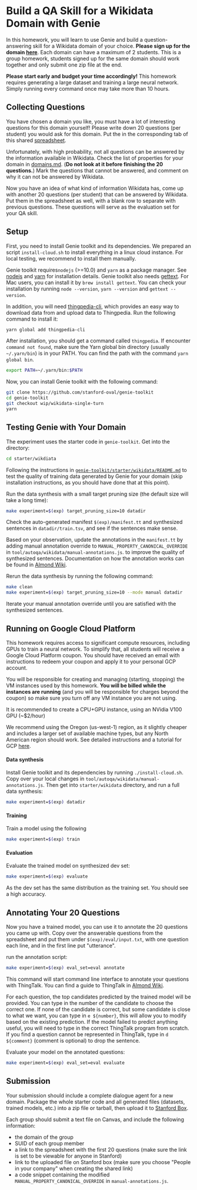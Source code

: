 # Build a QA Skill for a Wikidata Domain with Genie

In this homework, you will learn to use Genie and build a question-answering skill for a Wikidata domain of your choice. 
**Please sign up for the domain [here](https://docs.google.com/spreadsheets/d/1iibWKklrBbH6JD7vJfaMHyMbsipxHrFw6OlCoORdkhI/edit#gid=0?usp=sharing)**. 
Each domain can have a maximum of 2 students. 
This is a group homework, students signed up for the same domain should work together and only submit one zip file at the end.

**Please start early and budget your time accordingly!** 
This homework requires generating a large dataset and training a large neural network. 
Simply running every command once may take more than 10 hours.

## Collecting Questions
You have chosen a domain you like, you must have a lot of interesting questions for this domain yourself! 
Please write down 20 questions (per student) you would ask for this domain. Put the in the corresponding tab
of this shared [spreadsheet](https://docs.google.com/spreadsheets/d/1PtCa3jnGEeUE-pnN2rK51T9VtQDMEyKWlvwCkyQrqqA/edit?usp=sharing).

Unfortunately, with high probability, not all questions can be answered by the information 
available in Wikidata. Check the list of properties for your domain in [domains.md](./domains.md). 
(**Do not look at it before finishing the 20 questions.**)
Mark the questions that cannot be answered, and comment on why it can not be answered by Wikidata.

Now you have an idea of what kind of information Wikidata has, come up with another 20 questions (per student) 
that can be answered by Wikidata. Put them in the spreadsheet as well, with a blank row to separate with 
previous questions. These questions will serve as the evaluation set for your QA skill.

## Setup

First, you need to install Genie toolkit and its dependencies. We prepared an script `install-cloud.sh` to install everything
in a linux cloud instance. For local testing, we recommend to install them manually. 

Genie toolkit requires`nodejs` (>=10.0) and `yarn` as a package manager. 
See [nodejs](https://nodejs.org/en/download/) and [yarn](https://classic.yarnpkg.com/en/docs/install/) for installation details. 
Genie toolkit also needs [gettext](https://www.gnu.org/software/gettext/). 
For Mac users, you can install it by `brew install gettext`. 
You can check your installation by running `node --version`, `yarn --version` and `gettext --version`.

In addition, you will need [thingpedia-cli](https://github.com/stanford-oval/thingpedia-cli),
which provides an easy way to download data from and upload data to Thingpedia. 
Run the following command to install it: 
```bash
yarn global add thingpedia-cli
```

After installation, you should get a command called `thingpedia`.
If encounter `command not found`, make sure the Yarn global bin directory
(usually `~/.yarn/bin`) is in your PATH. You can find the path with the command
`yarn global bin`.

```bash
export PATH=~/.yarn/bin:$PATH
```

Now, you can install Genie toolkit with the following command: 
```bash
git clone https://github.com/stanford-oval/genie-toolkit
cd genie-toolkit
git checkout wip/wikidata-single-turn
yarn
```

## Testing Genie with Your Domain
The experiment uses the starter code in `genie-toolkit`. Get into the directory:
```bash
cd starter/wikdiata
```

Following the instructions in [`genie-toolkit/starter/wikidata/README.md`](https://github.com/stanford-oval/genie-toolkit/blob/wip/wikidata-single-turn/starter/wikidata/README.md)
to test the quality of training data generated by Genie for your domain (skip installation instructions, as you should have done that at this point). 

Run the data synthesis with a small target pruning size (the default size will take a long time): 
```bash
make experiment=$(exp) target_pruning_size=10 datadir
```
Check the auto-generated manifest `$(exp)/manifest.tt` and synthesized sentences in `datadir/train.tsv`,
and see if the sentences make sense. 

Based on your observation, update the annotations in the `manifest.tt` by adding manual annotation override
to `MANUAL_PROPERTY_CANONICAL_OVERRIDE` in `tool/autoqa/wikidata/manual-annotations.js`.
to improve the quality of synthesized sentences.
Documentation on how the annotation works can be found in [Almond Wiki](https://wiki.almond.stanford.edu/genie/annotations).

Rerun the data synthesis by running the following command:
```bash
make clean
make experiment=$(exp) target_pruning_size=10 --mode manual datadir
``` 

Iterate your manual annotation override until you are satisfied with the synthesized sentences. 


## Running on Google Cloud Platform
This homework requires access to significant compute resources, 
including GPUs to train a neural network. 
To simplify that, all students will receive a Google Cloud Platform coupon. 
You should have received an email with instructions to redeem your coupon and apply it to your personal GCP account.

You will be responsible for creating and managing (starting, stopping) the VM instances used by this homework. 
**You will be billed while the instances are running** (and you will be responsible for charges beyond the coupon) 
so make sure you turn off any VM instance you are not using.

It is recommended to create a CPU+GPU instance, using an NVidia V100 GPU (~$2/hour)

We recommend using the Oregon (us-west-1) region, 
as it slightly cheaper and includes a larger set of available machine types, 
but any North American region should work.
See detailed instructions and a tutorial for GCP [here](./google-cloud.md).


#### Data synthesis
Install Genie toolkit and its dependencies by running `./install-cloud.sh`. 
Copy over your local changes in `tool/autoqa/wikidata/manual-annotations.js`. 
Then get into `starter/wikidata` directory, and run a full data synthesis:
```bash
make experiment=$(exp) datadir
```

#### Training
Train a model using the following 
```bash
make experiment=$(exp) train
``` 

#### Evaluation
Evaluate the trained model on synthesized dev set:
```bash
make experiment=$(exp) evaluate
```
As the dev set has the same distribution as the training set. You should see a high accuracy. 

## Annotating Your 20 Questions
Now you have a trained model, you can use it to annotate the 20 questions you came up with. 
Copy over the answerable questions from the spreadsheet and put them under `$(exp)/eval/input.txt`, 
with one question each line, and in the first line put "utterance".
 

run the annotation script: 
```bash
make experiment=$(exp) eval_set=eval annotate
```

This command will start command line interface to annotate your questions with ThingTalk.
You can find a guide to ThingTalk in [Almond Wiki](https://wiki.almond.stanford.edu/thingtalk/guide).
 
For each question, the top candidates predicted by the trained model will be provided. 
You can type in the number of the candidate to choose the correct one. 
If none of the candidate is correct, but some candidate is close to what we want, you can 
type in `e ${number}`, this will allow you to modify based on the existing prediction. 
If the model failed to predict anything useful, you will need to type in the correct ThingTalk program
from scratch. 
If you find a question cannot be represented in ThingTalk, type in `d ${comment}` (comment is optional)
to drop the sentence. 


Evaluate your model on the annotated questions:
```bash
make experiment=$(exp) eval_set=eval evaluate
```


## Submission
Your submission should include a complete dialogue agent for a new domain. 
Package the whole starter code and all generated files (datasets, trained models, etc.) 
into a zip file or tarball, then upload it to [Stanford Box](https://stanford.account.box.com/login). 

Each group should submit a text file on Canvas, and include the following information:
- the domain of the group
- SUID of each group member
- a link to the spreadsheet with the first 20 questions (make sure the link is set to be viewable for anyone in Stanford)
- link to the uploaded file on Stanford box (make sure you choose "People in your company" when creating the shared link)
- a code snippet containing the modified `MANUAL_PROPERTY_CANONICAL_OVERRIDE` in `manual-annotations.js`.
